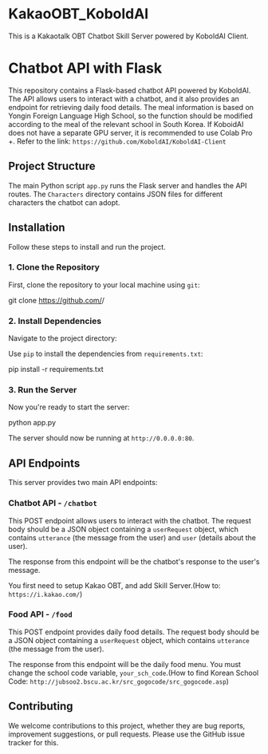 # KakaoOBT_KoboldAI
This is a Kakaotalk OBT Chatbot Skill Server powered by KoboldAI Client.

# Chatbot API with Flask

This repository contains a Flask-based chatbot API powered by KoboldAI. The API allows users to interact with a chatbot, and it also provides an endpoint for retrieving daily food details.
The meal information is based on Yongin Foreign Language High School, so the function should be modified according to the meal of the relevant school in South Korea. If KoboidAI does not have a separate GPU server, it is recommended to use Colab Pro +. 
Refer to the link: `https://github.com/KoboldAI/KoboldAI-Client`

## Project Structure

The main Python script `app.py` runs the Flask server and handles the API routes. The `Characters` directory contains JSON files for different characters the chatbot can adopt.

## Installation

Follow these steps to install and run the project.

### 1. Clone the Repository

First, clone the repository to your local machine using `git`:

git clone https://github.com/<your-github-username>/<your-repo-name>

### 2. Install Dependencies

Navigate to the project directory:

Use `pip` to install the dependencies from `requirements.txt`:

pip install -r requirements.txt

### 3. Run the Server

Now you're ready to start the server:

python app.py


The server should now be running at `http://0.0.0.0:80`.

## API Endpoints

This server provides two main API endpoints:

### Chatbot API - `/chatbot`

This POST endpoint allows users to interact with the chatbot. The request body should be a JSON object containing a `userRequest` object, which contains `utterance` (the message from the user) and `user` (details about the user).

The response from this endpoint will be the chatbot's response to the user's message.

You first need to setup Kakao OBT, and add Skill Server.(How to: `https://i.kakao.com/`)

### Food API - `/food`

This POST endpoint provides daily food details. The request body should be a JSON object containing a `userRequest` object, which contains `utterance` (the message from the user).

The response from this endpoint will be the daily food menu.
You must change the school code variable, `your_sch_code`.(How to find Korean School Code: `http://jubsoo2.bscu.ac.kr/src_gogocode/src_gogocode.asp`) 

## Contributing

We welcome contributions to this project, whether they are bug reports, improvement suggestions, or pull requests. Please use the GitHub issue tracker for this.
